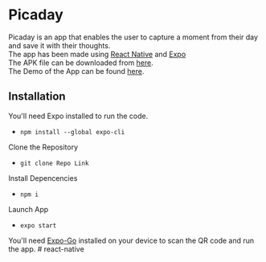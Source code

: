 # Picaday

Picaday is an app that enables the user to capture a moment from their day and save it with their thoughts.  
The app has been made using [React Native](https://reactnative.dev/) and [Expo](https://docs.expo.io/)  
The APK file can be downloaded from [here](https://drive.google.com/file/d/17YGHbk1prbD3KrAHXLLiBNoh7G9BsI-U/view?usp=sharing).  
The Demo of the App can be found [here](https://drive.google.com/file/d/1vc08z-CYJO32g0Xwn1VrghCA7t4tQlY3/view?usp=sharing).

## Installation

You'll need Expo installed to run the code.  
- ```npm install --global expo-cli ```  

Clone the Repository
- ```git clone Repo Link ```

Install Depencencies
- ``` npm i ```

Launch App
- ``` expo start ```

You'll need [Expo-Go](https://play.google.com/store/apps/details?id=host.exp.exponent&hl=en_IN&gl=US) installed on your device to scan the QR code and run the app.
#   r e a c t - n a t i v e  
 